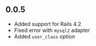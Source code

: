 ## 0.0.5

- Added support for Rails 4.2
- Fixed error with `mysql2` adapter
- Added `user_class` option
